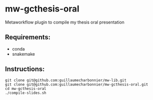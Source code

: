 # mw-gcthesis-oral
Metaworkflow plugin to compile my thesis oral presentation

## Requirements:
- conda
- snakemake

## Instructions:
```
git clone git@github.com:guillaumecharbonnier/mw-lib.git
git clone git@github.com:guillaumecharbonnier/mw-gcthesis-oral.git
cd mw-gcthesis-oral
./compile-slides.sh
```
